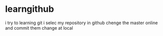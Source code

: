 # learngithub
i try to learning git
i selec my repository in github
chenge the master online and commit them
change at local





